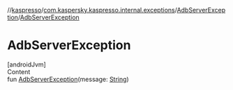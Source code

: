 //[kaspresso](../../index.md)/[com.kaspersky.kaspresso.internal.exceptions](../index.md)/[AdbServerException](index.md)/[AdbServerException](-adb-server-exception.md)



# AdbServerException  
[androidJvm]  
Content  
fun [AdbServerException](-adb-server-exception.md)(message: [String](https://kotlinlang.org/api/latest/jvm/stdlib/kotlin/-string/index.html))  



